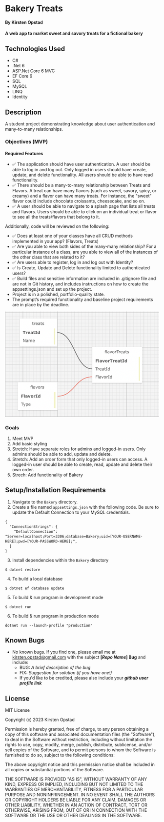 # Bakery Treats

#### By Kirsten Opstad

#### A web app to market sweet and savory treats for a fictional bakery

## Technologies Used

* C#
* .Net 6
* ASP.Net Core 6 MVC
* EF Core 6
* SQL
* MySQL
* LINQ
* Identity

## Description

A student project demonstrating knowledge about user authentication and many-to-many relationships.

### Objectives (MVP)

#### Required Features
* ✅ The application should have user authentication. A user should be able to log in and log out. Only logged in users should have create, update, and delete functionality. All users should be able to have read functionality.
* ✅ There should be a many-to-many relationship between Treats and Flavors. A treat can have many flavors (such as sweet, savory, spicy, or creamy) and a flavor can have many treats. For instance, the "sweet" flavor could include chocolate croissants, cheesecake, and so on.
* ✅ A user should be able to navigate to a splash page that lists all treats and flavors. Users should be able to click on an individual treat or flavor to see all the treats/flavors that belong to it.

Additionally, code will be reviewed on the following: 
* ✅ Does at least one of your classes have all CRUD methods implemented in your app? (Flavors, Treats)
* ✅ Are you able to view both sides of the many-many relationship? For a particular instance of a class, are you able to view all of the instances of the other class that are related to it?
* ✅ Are users able to register, log in and log out with Identity?
* ✅ Is Create, Update and Delete functionality limited to authenticated users?
* ✅ Build files and sensitive information are included in .gitignore file and are not in Git history, and includes instructions on how to create the appsettings.json and set up the project.
* Project is in a polished, portfolio-quality state.
* The prompt’s required functionality and baseline project requirements are in place by the deadline.

![Screenshot of Database Schema](Bakery/wwwroot/images/schema0.png)

<!-- [Link to operational site](http://www.kirstenopstad.github.com/<REPOSITORY NAME>) -->

### Goals
1. Meet MVP
2. Add basic styling
3. Stretch: Have separate roles for admins and logged-in users. Only admins should be able to add, update and delete.
4. Stretch: Add an order form that only logged-in users can access. A logged-in user should be able to create, read, update and delete their own order.
6. Strech: Add functionality of Bakery

## Setup/Installation Requirements

1. Navigate to the `Bakery` directory.
2. Create a file named `appsettings.json` with the following code. Be sure to update the Default Connection to your MySQL credentials.
```
{
  "ConnectionStrings": {
    "DefaultConnection": "Server=localhost;Port=3306;database=Bakery;uid=[YOUR-USERNAME-HERE];pwd=[YOUR-PASSWORD-HERE];",
  }
}
```
3. Install dependencies within the `Bakery` directory
```
$ dotnet restore
```

4. To build a local database
```
$ dotnet ef database update
```

5. To build & run program in development mode 
 ```
 $ dotnet run
 ```

6. To build & run program in production mode 
 ```
 dotnet run --launch-profile "production"
 ```

## Known Bugs

* No known bugs. If you find one, please email me at kirsten.opstad@gmail.com with the subject **[_Repo Name_] Bug** and include:
  * BUG: _A brief description of the bug_
  * FIX: _Suggestion for solution (if you have one!)_
  * If you'd like to be credited, please also include your **_github user profile link_**

## License

MIT License

Copyright (c) 2023 Kirsten Opstad 

Permission is hereby granted, free of charge, to any person obtaining a copy of this software and associated documentation files (the "Software"), to deal in the Software without restriction, including without limitation the rights to use, copy, modify, merge, publish, distribute, sublicense, and/or sell copies of the Software, and to permit persons to whom the Software is furnished to do so, subject to the following conditions:

The above copyright notice and this permission notice shall be included in all copies or substantial portions of the Software.

THE SOFTWARE IS PROVIDED "AS IS", WITHOUT WARRANTY OF ANY KIND, EXPRESS OR IMPLIED, INCLUDING BUT NOT LIMITED TO THE WARRANTIES OF MERCHANTABILITY, FITNESS FOR A PARTICULAR PURPOSE AND NONINFRINGEMENT. IN NO EVENT SHALL THE AUTHORS OR COPYRIGHT HOLDERS BE LIABLE FOR ANY CLAIM, DAMAGES OR OTHER LIABILITY, WHETHER IN AN ACTION OF CONTRACT, TORT OR OTHERWISE, ARISING FROM, OUT OF OR IN CONNECTION WITH THE SOFTWARE OR THE USE OR OTHER DEALINGS IN THE SOFTWARE.
